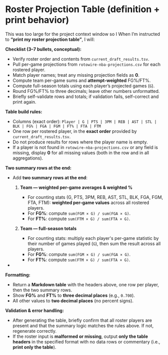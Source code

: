 # Roster Projection Table (definition + print behavior)
This was too large for the project context window so I
When I’m instructed to **“print my roster projection table”**, I will:

**Checklist (3–7 bullets, conceptual):**

* Verify roster order and contents from `current_draft_results.tsv`.
* Pull per-game projections from `rotowire-nba-projections.csv` for each rostered player.
* Match player names; treat any missing projection fields as **0**.
* Compute team per-game sums and **attempt-weighted** FG%/FT%.
* Compute full-season totals using each player’s projected games (`G`).
* Round FG%/FT% to three decimals; leave other numbers unformatted.
* Briefly self-validate rows and totals; if validation fails, self-correct and print again.

**Table build rules:**

* Columns (exact order):
  `Player | G | PTS | 3PM | REB | AST | STL | BLK | FG% | FGA | FGM | FT% | FTA | FTM`
* One row per rostered player, in the **exact order** provided by `current_draft_results.tsv`.
* Do not produce results for rows where the player name is empty.
* If a player is not found in `rotowire-nba-projections.csv` or any field is missing, display **0** for all missing values (both in the row and in all aggregations).

**Two summary rows at the end:**

- Add **two summary rows at the end**:
  1. **Team — weighted per-game averages & weighted %**
     - For counting stats (G, PTS, 3PM, REB, AST, STL, BLK, FGA, FGM, FTA, FTM): **weighted per-game values** across all rostered players.
     - For **FG%**: compute `sum(FGM × G) / sum(FGA × G)`.
     - For **FT%**: compute `sum(FTM × G) / sum(FTA × G)`.

  2. **Team — full-season totals**
     - For counting stats: multiply each player's per-game statistic by their number of games played (`G`), then sum the result across all players.
     - For **FG%**: compute `sum(FGM × G) / sum(FGA × G)`.
     - For **FT%**: compute `sum(FTM × G) / sum(FTA × G)`.
- 
**Formatting:**

* Return a **Markdown table** with the headers above, one row per player, then the two summary rows.
* Show **FG%** and **FT%** to **three decimal places** (e.g., `0.700`).
* All other values to **two decimal places** (no percent signs).

**Validation & error handling:**

* After generating the table, briefly confirm that all roster players are present and that the summary logic matches the rules above. If not, regenerate correctly.
* If the roster input is **malformed or missing**, output **only the table headers** in the specified format with no data rows or commentary (i.e., **print only the table**).